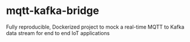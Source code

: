 # mqtt-kafka-bridge
Fully reproducible, Dockerized project to mock a real-time MQTT to Kafka data stream for end to end IoT applications
